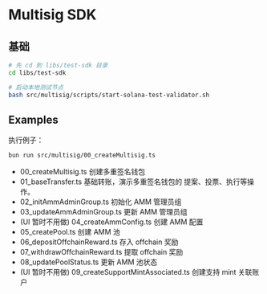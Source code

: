 # Multisig SDK

## 基础

```bash
# 先 cd 到 libs/test-sdk 目录
cd libs/test-sdk

# 启动本地测试节点
bash src/multisig/scripts/start-solana-test-validator.sh
```

## Examples

执行例子：

```bash
bun run src/multisig/00_createMultisig.ts
```

- 00_createMultisig.ts 创建多重签名钱包
- 01_baseTransfer.ts 基础转账，演示多重签名钱包的 提案、投票、执行等操作。
- 02_initAmmAdminGroup.ts 初始化 AMM 管理员组
- 03_updateAmmAdminGroup.ts 更新 AMM 管理员组
- (UI 暂时不用做) 04_createAmmConfig.ts 创建 AMM 配置
- 05_createPool.ts 创建 AMM 池
- 06_depositOffchainReward.ts 存入 offchain 奖励
- 07_withdrawOffchainReward.ts 提取 offchain 奖励
- 08_updatePoolStatus.ts 更新 AMM 池状态
- (UI 暂时不用做) 09_createSupportMintAssociated.ts 创建支持 mint 关联账户
